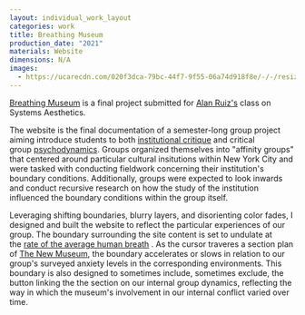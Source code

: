 ```yaml
---
layout: individual_work_layout
categories: work
title: Breathing Museum
production_date: "2021"
materials: Website
dimensions: N/A
images:
  - https://ucarecdn.com/020f3dca-79bc-44f7-9f55-06a74d918f8e/-/-/resize/2400/-/quality/lightest/-/format/auto
---
```

[Breathing Museum](https://caleblstone.github.io/systems-aesthetics-final/) is a final project submitted for [Alan Ruiz's](http://www.alanruiz.net/) class on Systems Aesthetics.

The website is the final documentation of a semester-long group project aiming introduce students to both [institutional critique](https://en.wikipedia.org/wiki/Institutional_Critique) and critical group [psychodynamics](https://en.wikipedia.org/wiki/Psychodynamics). Groups organized themselves into "affinity groups" that centered around particular cultural insitutions within New York City and were tasked with conducting fieldwork concerning their institution's boundary conditions. Additionally, groups were expected to look inwards and conduct recursive research on how the study of the institution influenced the boundary conditions within the group itself. 

Leveraging shifting boundaries, blurry layers, and disorienting color fades, I designed and built the website to reflect the particular experiences of our group. The boundary surrounding the site content is set to undulate at the [rate of the average human breath](https://www.hopkinsmedicine.org/health/conditions-and-diseases/vital-signs-body-temperature-pulse-rate-respiration-rate-blood-pressure) . As the cursor traveres a section plan of [The New Museum](https://www.newmuseum.org/), the boundary accelerates or slows in relation to our group's surveyed anxiety levels in the corresponding environments. This boundary is also designed to sometimes include, sometimes exclude, the button linking the the section on our internal group dynamics, reflecting the way in which the museum's involvement in our internal conflict varied over time.
